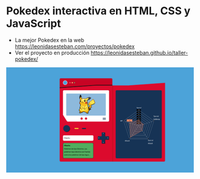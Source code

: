 # Pokedex interactiva en HTML, CSS y JavaScript
- La mejor Pokedex en la web https://leonidasesteban.com/proyectos/pokedex 
- Ver el proyecto en producción https://leonidasesteban.github.io/taller-pokedex/
<img src="https://github.com/LeonidasEsteban/taller-pokedex/raw/main/design/Pokedex.jpg">
